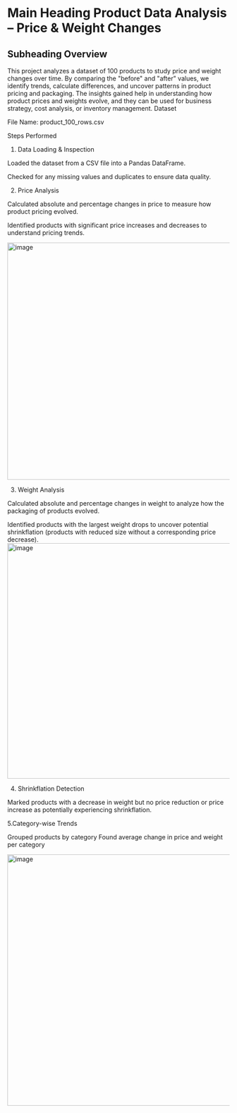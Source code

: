 # Main Heading Product Data Analysis – Price & Weight Changes 

## Subheading Overview

This project analyzes a dataset of 100 products to study price and weight changes over time. By comparing the "before" and "after" values, we identify trends, calculate differences, and uncover patterns in product pricing and packaging. The insights gained help in understanding how product prices and weights evolve, and they can be used for business strategy, cost analysis, or inventory management.
Dataset

File Name: product_100_rows.csv

Steps Performed
1. Data Loading & Inspection

Loaded the dataset from a CSV file into a Pandas DataFrame.

Checked for any missing values and duplicates to ensure data quality.

2. Price Analysis

Calculated absolute and percentage changes in price to measure how product pricing evolved.

Identified products with significant price increases and decreases to understand pricing trends.

<img width="675" height="538" alt="image" src="https://github.com/user-attachments/assets/4e3639f1-161b-420b-a34b-58c3bc0e3e39" />

3. Weight Analysis

Calculated absolute and percentage changes in weight to analyze how the packaging of products evolved.

Identified products with the largest weight drops to uncover potential shrinkflation (products with reduced size without a corresponding price decrease).
<img width="673" height="534" alt="image" src="https://github.com/user-attachments/assets/778abb5a-6c3d-45c8-82e6-7c8f06b03e53" />

4. Shrinkflation Detection

Marked products with a decrease in weight but no price reduction or price increase as potentially experiencing shrinkflation.

5.Category-wise Trends

Grouped products by category
Found average change in price and weight per category

<img width="710" height="570" alt="image" src="https://github.com/user-attachments/assets/b0a189e2-a1b7-4143-999b-716a17b123b7" />


